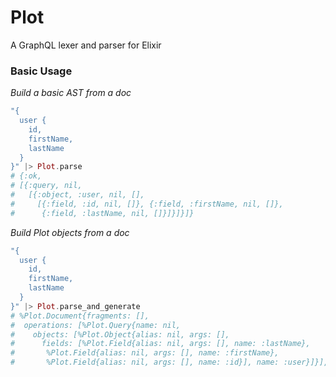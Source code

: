 Plot
====
A GraphQL lexer and parser for Elixir

### Basic Usage

*Build a basic AST from a doc*
```elixir
"{
  user {
    id,
    firstName,
    lastName
  }
}" |> Plot.parse
# {:ok,
# [{:query, nil,
#   [{:object, :user, nil, [],
#     [{:field, :id, nil, []}, {:field, :firstName, nil, []},
#      {:field, :lastName, nil, []}]}]}]}
```

*Build Plot objects from a doc*
```elixir
"{
  user {
    id,
    firstName,
    lastName
  }
}" |> Plot.parse_and_generate
# %Plot.Document{fragments: [],
#  operations: [%Plot.Query{name: nil,
#    objects: [%Plot.Object{alias: nil, args: [],
#      fields: [%Plot.Field{alias: nil, args: [], name: :lastName},
#       %Plot.Field{alias: nil, args: [], name: :firstName},
#       %Plot.Field{alias: nil, args: [], name: :id}], name: :user}]}], variables: []}
```
